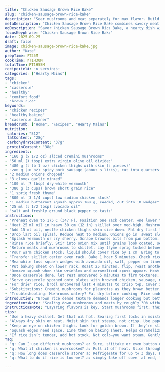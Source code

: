 ```yaml
---
title: "Chicken Sausage Brown Rice Bake"
slug: "chicken-sausage-brown-rice-bake"
description: "Sear mushrooms and meat separately for max flavor. Build base with aromatic onions garlic. Wine deglaze adds brightness. Brown rice soaks up rich broth, herbs deepen character. Roasted spicy squash sides caramelize sweet, balance savory. Key is layering textures color aroma. Timing flexible; watch rice moisture chicken tenderness. Swap pleurotes for cremini or shiitake, chicken thighs stand in for drumsticks. Use turkey sausage lighter option. Oil choice affects finish; olive oil adds fruitiness, neutral oils keep background. Wine can be white vermouth or dry sherry. Oven temp moderate; adjust if top burns. Visual cues guide doneness better than clock."
metaDescription: "Chicken Sausage Brown Rice Bake combines savory meat and mushrooms with nutty brown rice, layered textures, and plenty of flavor."
ogDescription: "Savor Chicken Sausage Brown Rice Bake, a hearty dish with tender chicken, rich sausage, and aromatic herbs—ideal for comforting family meals."
focusKeyphrase: "Chicken Sausage Brown Rice Bake"
date: 2025-09-25
draft: false
image: chicken-sausage-brown-rice-bake.jpg
author: "Kate"
prepTime: PT25M
cookTime: PT1H30M
totalTime: PT1H55M
recipeYield: "6 servings"
categories: ["Hearty Mains"]
tags:
- "chicken"
- "casserole"
- "healthy"
- "comfort food"
- "brown rice"
keywords:
- "chicken recipes"
- "healthy baking"
- "casserole dinner"
breadcrumb: ["Home", "Recipes", "Hearty Mains"]
nutrition: 
 calories: "512"
 fatContent: "28g"
 carbohydrateContent: "37g"
 proteinContent: "38g"
ingredients:
- "160 g (5 1/2 oz) sliced cremini mushrooms"
- "50 ml (3 tbsp) extra virgin olive oil divided"
- "480 g (1 lb 1 oz) chicken thighs with skin (4 pieces)"
- "280 g (10 oz) spicy pork sausage (about 3 links), cut into quarters"
- "2 medium onions chopped"
- "3 cloves garlic minced"
- "100 ml (7 tbsp) dry white vermouth"
- "380 g (2 cups) brown short grain rice"
- "1 sprig fresh thyme"
- "800 ml (3 1/4 cups) low sodium chicken stock"
- "1 medium butternut squash approx 700 g, seeded, cut into 10 wedges"
- "25 ml (1 1/2 tbsp) avocado oil"
- "salt and freshly ground black pepper to taste"
instructions:
- "Preheat oven to 175 C (347 F). Position one rack center, one lower third."
- "Heat 25 ml oil in heavy 30 cm (12 in) skillet over med-high. Mushrooms hit hot oil, sizzle should sound crisp. Cook until edges brown, about 4 minutes. Remove, spread on plate. Mushrooms release water then caramelize; crucial for deep flavor."
- "Add 15 ml oil, nestle chicken thighs skin side down. Pat dry first to avoid steaming. Brown all sides until skin golden and crisp, 6-8 mins total. Season salt pepper. Toss in sausage pieces, brown until edges caramelized, about 5 mins. Fish mushrooms back in. Set aside."
- "Drop last oil splash. Reduce heat to medium. Onions go in, sweat slowly - wait until translucent, not browned, about 7 minutes. Garlic joins last 2 minutes; too long and it burns bitter."
- "Splash vermouth or dry sherry. Scrape browned bits from pan bottom. Let reduce until almost dry; smell will shift from sharp alcohol to sweet base note."
- "Rinse rice briefly. Stir into onion mix until grains look coated, semi-translucent. Adds nutty texture, prevents clumping."
- "Return meats and mushrooms to skillet. Lay thyme sprig tucked between pieces."
- "Pour warm chicken stock; liquid should cover rice by 1 cm. Bring to gentle boil simmer, then cover tight with foil."
- "Transfer skillet center oven rack. Bake 1 hour 5 minutes. Check rice softness and chicken easily pulling from bone. If moisture too low, add splash water carefully; if too wet, leave lid off short while roasting."
- "Meanwhile toss squash wedges with avocado oil, salt, pepper on lined baking sheet. Space apart."
- "Put baking sheet on lower rack. Roast 25 minutes, flip, roast another 12 minutes. You want tender flesh with golden edges, not mushy."
- "Remove squash when skin wrinkles and caramelized spots appear. Meat should feel fork-prick tender but hold shape."
- "Once casserole done, let rest uncovered 5 minutes to firm textures; moisture redistributes."
- "Serve casserole spooned onto plates with browned chicken, sausage, mushrooms. Arrange roasted squash beside."
- "For drier rice, broil uncovered last 4 minutes to crisp top. Cover if skin or meat starts to dry out."
- "Substitutions: Cremini mushrooms for pleurotes as they brown better, chicken thighs for slightly juicier meat. Sausage can be spicy chicken or turkey. If no vermouth, use dry white wine or chicken broth, but taste shifts more mild. Avocado oil resists high heat better than olive oil. Always check seasoning once done. Some stocks salty."
- "Troubleshooting: Mushrooms watery? Pat dry before cooking. Rice undercooked? Add hot stock; gentle steam finish in covered pan. Squash not browning? Flip often, higher rack. If oven inconsistent, rotate pans halfway."
introduction: "Brown rice dense texture demands longer cooking but better nutrition. Searing mushrooms separately lets them brown properly without steaming. Chicken skin rendered crisp adds flavor and texture—don’t skip drying it first, or it steams and sogs. Sausages bring fat and spice; toss in after chicken for even browning. Using dry vermouth instead of wine sharpens complexity; reduces sugary notes common in some wines. Sweating onions slowly draws sweetness but avoids bitterness; a low flame matters, patience. Garlic fires fast, introduce at the end; burnt garlic ruins. Removing whole thyme sprigs later avoids bitter bursts but leaves aromatic hints behind. Roasted squash provides a splash of natural sweetness and color—avocado oil copes with high heat better than olive oil here. Watch for visual cues on rice and meat rather than clock alone; every oven is its own beast."
ingredientsNote: "Scaling down mushrooms and meats by roughly 30% without altering other vegetable quantities keeps balance but improves portion control. Pleurotes can be replaced with cremini or shiitake for better caramelization; the flavor shifts but textures hold. Chicken thighs work well, juicier than drumsticks but bone in for flavor. Sausages can be turkey or chicken-based for lighter profile. Olive oil’s flavor ranges; avocado oil recommended for squash roasting due to its higher smoke point. Wine swap suggestions: vermouth or dry sherry provides acidity and aroma but alcohol evaporates during reduction. Brown rice is used for nutty texture and nuttiness, wash well to remove surface starch to prevent mush. Stock chosen low sodium to let seasoning be controlled later. Salt and freshly ground pepper required, adjust carefully."
instructionsNote: "Layering flavors is key. Start mushrooms first; their moisture released then caramelized sets base flavor. Dry meat skin so it crisps rather than steams; same for sausages. Use same pan for onion and garlic to scrape browning bits, enhancing taste in stock absorption stage. Wine reduction crucial to remove sharp alcohol edge, concentrate complexity. Stir rice well to coat grains preventing clumping and uneven cooking. Rest casserole after oven, moist surfaces settle, flavors marry. Roasted squash needs spacing so steam escapes, edges crisp. Oven racks placement manage temperature zones: casserole center slow cook, squash below hotter. Visual doneness cues trump timers—rice soft, chicken easily pulled, squash browned—not just numbers. Adjust water if rice still chewy mid-bake, cover tight to avoid drying. Keep a watch during last 10 minutes; skip opening oven early or rice can toughen. For crusty top, broil uncovered briefly but monitor carefully."
tips:
- "Use a heavy skillet. Get that oil hot. Searing first locks in moisture. Mushrooms need time to brown, be patient. Watch for sizzling."
- "Always dry skin on meat. Moist skin just steams, not crisp. Use paper towels; key step. Searing gives texture, deep flavor."
- "Keep an eye on chicken thighs. Look for golden brown. If they’re still pink, cook longer. Pull skin back with fork—check for doneness."
- "Squash edges need space. Line them on baking sheet. Helps caramelization, flavor intensifies. Rotate occasionally for even browning."
- "If rice isn’t tender, add hot stock. Not cold—you want steam. Gently fold in, avoid lumps. Layer flavors throughout. Cover tightly."
faq:
- "q: Can I use different mushrooms? a: Sure, shiitake or even button work. They will brown differently though. Adjust cooking time."
- "q: What if chicken is overcooked? a: Pull it off heat. Slice through; if dry, it’s a sign. Keep an eye next time—timing is key."
- "q: How long does casserole store? a: Refrigerate for up to 3 days. Reheat gently, avoid drying out. Can freeze too but texture may change."
- "q: What to do if rice is too wet? a: simply take off cover at end, let steam escape. Stir occasionally; then bake longer."

---
```

